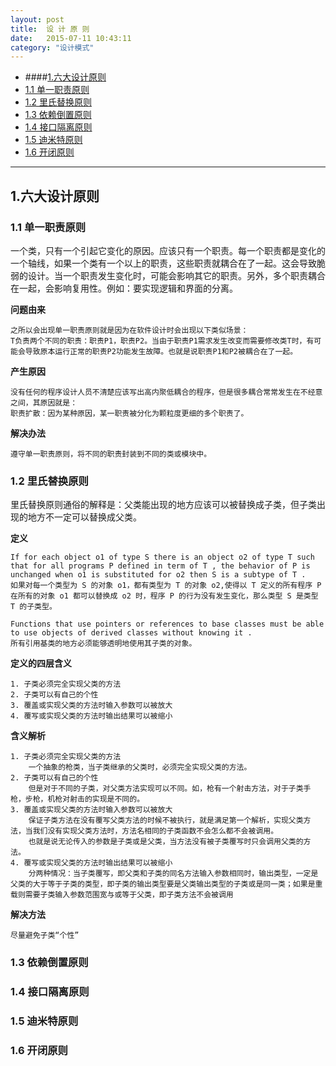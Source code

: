 ```yaml
---
layout: post
title:  设 计 原 则
date:   2015-07-11 10:43:11
category: "设计模式"
---
```

* ####[1.六大设计原则](#1) 
* [1.1 单一职责原则](#1.1) 
* [1.2 里氏替换原则](#1.2) 
* [1.3 依赖倒置原则](#1.3)
* [1.4 接口隔离原则](#1.4) 
* [1.5 迪米特原则](#1.5) 
* [1.6 开闭原则](#1.6)

---


<h2 id="1"> 1.六大设计原则</h2> 


<h3 id="1.1"> 1.1 单一职责原则</h3> 

一个类，只有一个引起它变化的原因。应该只有一个职责。每一个职责都是变化的一个轴线，如果一个类有一个以上的职责，这些职责就耦合在了一起。这会导致脆弱的设计。当一个职责发生变化时，可能会影响其它的职责。另外，多个职责耦合在一起，会影响复用性。例如：要实现逻辑和界面的分离。

**问题由来**

	之所以会出现单一职责原则就是因为在软件设计时会出现以下类似场景：
	T负责两个不同的职责：职责P1，职责P2。当由于职责P1需求发生改变而需要修改类T时，有可能会导致原本运行正常的职责P2功能发生故障。也就是说职责P1和P2被耦合在了一起。

**产生原因**

	没有任何的程序设计人员不清楚应该写出高内聚低耦合的程序，但是很多耦合常常发生在不经意之间，其原因就是：
	职责扩散：因为某种原因，某一职责被分化为颗粒度更细的多个职责了。

**解决办法**

	遵守单一职责原则，将不同的职责封装到不同的类或模块中。
 
<h3 id="1.2"> 1.2 里氏替换原则</h3> 

里氏替换原则通俗的解释是：父类能出现的地方应该可以被替换成子类，但子类出现的地方不一定可以替换成父类。

**定义**

	If for each object o1 of type S there is an object o2 of type T such that for all programs P defined in term of T , the behavior of P is unchanged when o1 is substituted for o2 then S is a subtype of T .
	如果对每一个类型为 S 的对象 o1，都有类型为 T 的对象 o2,使得以 T 定义的所有程序 P 在所有的对象 o1 都可以替换成 o2 时，程序 P 的行为没有发生变化，那么类型 S 是类型 T 的子类型。

	Functions that use pointers or references to base classes must be able to use objects of derived classes without knowing it .
	所有引用基类的地方必须能够透明地使用其子类的对象。
	
**定义的四层含义**
	
	1. 子类必须完全实现父类的方法
	2. 子类可以有自己的个性
	3. 覆盖或实现父类的方法时输入参数可以被放大
	4. 覆写或实现父类的方法时输出结果可以被缩小
**含义解析**
	
	1. 子类必须完全实现父类的方法
		一个抽象的枪类，当子类继承的父类时，必须完全实现父类的方法。
	2. 子类可以有自己的个性
		但是对于不同的子类，对父类方法实现可以不同。如，枪有一个射击方法，对于子类手枪，步枪，机枪对射击的实现是不同的。
	3. 覆盖或实现父类的方法时输入参数可以被放大
		保证子类方法在没有覆写父类方法的时候不被执行，就是满足第一个解析，实现父类方法，当我们没有实现父类方法时，方法名相同的子类函数不会怎么都不会被调用。
		也就是说无论传入的参数是子类或是父类，当方法没有被子类覆写时只会调用父类的方法。
	4. 覆写或实现父类的方法时输出结果可以被缩小
		分两种情况：当子类覆写，即父类和子类的同名方法输入参数相同时，输出类型，一定是父类的大于等于子类的类型，即子类的输出类型要是父类输出类型的子类或是同一类；如果是重载则需要子类输入参数范围宽与或等于父类，即子类方法不会被调用	
**解决方法**
	
 	尽量避免子类“个性”		

<h3 id="1.3"> 1.3 依赖倒置原则</h3> 

<h3 id="1.4"> 1.4 接口隔离原则</h3> 
 
<h3 id="1.5"> 1.5 迪米特原则</h3> 

<h3 id="1.6"> 1.6 开闭原则</h3> 
